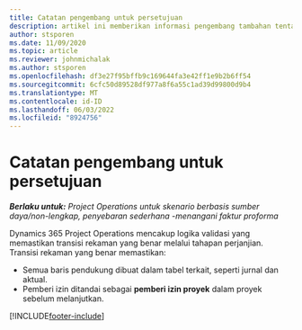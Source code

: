 ```yaml
---
title: Catatan pengembang untuk persetujuan
description: artikel ini memberikan informasi pengembang tambahan tentang cara menangani persetujuan.
author: stsporen
ms.date: 11/09/2020
ms.topic: article
ms.reviewer: johnmichalak
ms.author: stsporen
ms.openlocfilehash: df3e27f95bffb9c169644fa3e42ff1e9b2b6ff54
ms.sourcegitcommit: 6cfc50d89528df977a8f6a55c1ad39d99800d9b4
ms.translationtype: MT
ms.contentlocale: id-ID
ms.lasthandoff: 06/03/2022
ms.locfileid: "8924756"
---
```

# <a name="developer-notes-for-approvals"></a>Catatan pengembang untuk persetujuan

_**Berlaku untuk:** Project Operations untuk skenario berbasis sumber daya/non-lengkap, penyebaran sederhana -menangani faktur proforma_

Dynamics 365 Project Operations mencakup logika validasi yang memastikan transisi rekaman yang benar melalui tahapan perjanjian. Transisi rekaman yang benar memastikan: 

  - Semua baris pendukung dibuat dalam tabel terkait, seperti jurnal dan aktual.
  - Pemberi izin ditandai sebagai **pemberi izin proyek** dalam proyek sebelum melanjutkan.


[!INCLUDE[footer-include](../includes/footer-banner.md)]